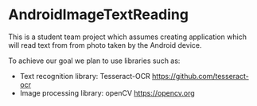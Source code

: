 # AndroidImageTextReading

This is a student team project which assumes creating application which will read text from from photo taken by the Android device. 

To achieve our goal we plan to use libraries such as:

- Text recognition library: Tesseract-OCR https://github.com/tesseract-ocr
- Image processing library: openCV https://opencv.org

